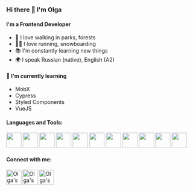 ### Hi there 👋 I'm Olga

#### I'm a Frontend Developer 
- 🌱 I love walking in parks, forests 
- 🏃‍♀️ I love running, snowboarding
- 📚 I'm constantly learning new things
- 🌍 I speak Russian (native), English (A2)

#### 🌱 I'm currently learning
- MobX
- Cypress
- Styled Components  
- VueJS

#### Languages and Tools:
<p>
            <img height="40px" src="https://cdn.jsdelivr.net/gh/devicons/devicon/icons/html5/html5-original.svg"> 
            <img height="40px" src="https://cdn.jsdelivr.net/gh/devicons/devicon/icons/css3/css3-original.svg">
            <img height="40px" src="https://cdn.jsdelivr.net/gh/devicons/devicon/icons/sass/sass-original.svg"> 
            <img height="40px" src="https://cdn.jsdelivr.net/gh/devicons/devicon/icons/javascript/javascript-original.svg"> 
            <img height="40px" src="https://cdn.jsdelivr.net/gh/devicons/devicon/icons/react/react-original.svg"> 
            <img height="40px" src="https://cdn.jsdelivr.net/gh/devicons/devicon/icons/redux/redux-original.svg"> 
            <img height="40px" src="https://cdn.jsdelivr.net/gh/devicons/devicon/icons/typescript/typescript-original.svg"> 
            <img height="40px" src="https://gw.alipayobjects.com/zos/rmsportal/KDpgvguMpGfqaHPjicRK.svg"> 
            <img height="40px" src="https://cdn.jsdelivr.net/gh/devicons/devicon/icons/github/github-original.svg">
            <img height="40px" src="https://cdn.jsdelivr.net/gh/devicons/devicon/icons/git/git-original.svg" />
            <img height="40px" src="https://cdn.jsdelivr.net/gh/devicons/devicon/icons/figma/figma-original.svg" />
          
</p>

#### Connect with me:
<p>
<a href="mailto:olg_a88@mail.ru">
  <img align="left" alt="Olga's mail" width="40px" src="https://cdn2.iconfinder.com/data/icons/scenarium-vol-1-2/128/046_email_mail_message_newsletter_signup_check_ok-128.png" />
</a>
<a href="https://t.me/o_lik88">
  <img align="left" alt="Olga's telegram" width="40px" src="https://cdn4.iconfinder.com/data/icons/social-media-and-logos-11/32/Logo_telegram_Airplane_Air_plane_paper_airplane-22-128.png" />
</a>
<a href="https://www.instagram.com/olg_a88">
  <img align="left" alt="Olga's telegram" width="40px" src="https://cdn4.iconfinder.com/data/icons/logo-brand/512/instagram_social_media_logo-128.png" />
</a>
</p>

